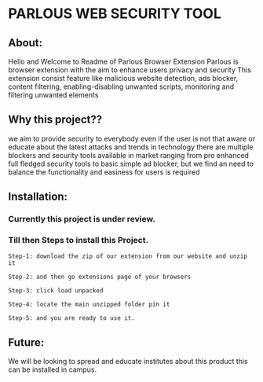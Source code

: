 # PARLOUS WEB SECURITY TOOL

## **About:**

Hello and Welcome to Readme of Parlous Browser Extension
Parlous is browser extension with the aim to enhance users privacy and security
This extension consist feature like malicious website detection, ads blocker, content
filtering, enabling-disabling unwanted scripts, monitoring and filtering unwanted elements

## **Why this project??**

we aim to provide security to everybody even if the user is not that 
aware or educate about the latest attacks and trends in technology
there are multiple blockers and security tools available in market
ranging from pro enhanced full fledged security tools to basic simple ad blocker,
but we find an need to balance the functionality and easiness for users
is required

## **Installation:**

### Currently this project is under review.

### Till then Steps to install this Project.

```
Step-1: download the zip of our extension from our website and unzip it

Step-2: and then go extensions page of your browsers

Step-3: click load unpacked

Step-4: locate the main unzipped folder pin it

Step-5: and you are ready to use it.
```

## **Future:**

We will be looking to spread and educate institutes about this product this
can be installed in campus.
